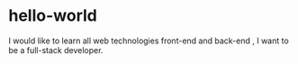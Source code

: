 # hello-world
I would like to learn all web technologies front-end and back-end , I want to be a full-stack developer.
